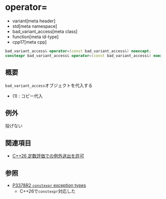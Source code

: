 # operator=
* variant[meta header]
* std[meta namespace]
* bad_variant_access[meta class]
* function[meta id-type]
* cpp17[meta cpp]

```cpp
bad_variant_access& operator=(const bad_variant_access&) noexcept;           // (1) C++17
constexpr bad_variant_access& operator=(const bad_variant_access&) noexcept; // (1) C++26
```

## 概要
`bad_variant_access`オブジェクトを代入する

- (1) : コピー代入


## 例外
投げない


## 関連項目
- [C++26 定数評価での例外送出を許可](/lang/cpp26/allowing_exception_throwing_in_constant-evaluation.md)


## 参照
- [P3378R2 `constexpr` exception types](https://open-std.org/jtc1/sc22/wg21/docs/papers/2025/p3378r2.html)
    - C++26で`constexpr`対応した
